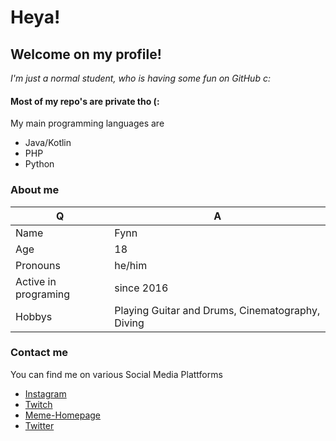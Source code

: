 # Heya!
## Welcome on my profile!
*I'm just a normal student, who is having some fun on GitHub c:*

#### Most of my repo's are private tho (:

My main programming languages are
* Java/Kotlin
* PHP
* Python


### About me
Q | A
------------ | -------------
| Name | Fynn |
| Age | 18 |
| Pronouns | he/him |
| Active in programing | since 2016 |
| Hobbys | Playing Guitar and Drums, Cinematography, Diving |


### Contact me
You can find me on various Social Media Plattforms

* [Instagram](https://instagram.com/testiyyy)
* [Twitch](https://twitch.tv/testiyyy)
* [Meme-Homepage](https://tsg100.tk)
* [Twitter](https://twitter.com/testiyyy)
<!--
**tsg100/tsg100** is a ✨ _special_ ✨ repository because its `README.md` (this file) appears on your GitHub profile.

Here are some ideas to get you started:

- 🔭 I’m currently working on ...
- 🌱 I’m currently learning ...
- 👯 I’m looking to collaborate on ...
- 🤔 I’m looking for help with ...
- 💬 Ask me about ...
- 📫 How to reach me: ...
- 😄 Pronouns: ...
- ⚡ Fun fact: ...
-->
